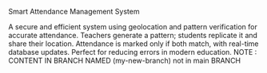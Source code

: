 Smart Attendance Management System

A secure and efficient system using geolocation and pattern verification for accurate attendance. Teachers generate a pattern; students replicate it and share their location. Attendance is marked only if both match, with real-time database updates. Perfect for reducing errors in modern education.
NOTE : CONTENT IN BRANCH NAMED (my-new-branch) not in main BRANCH

